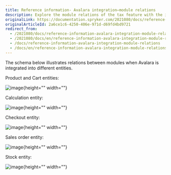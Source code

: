 ```yaml
---
title: Reference information- Avalara integration—module relations
description: Explore the module relations of the tax feature with the integrated Avalara system
originalLink: https://documentation.spryker.com/2021080/docs/reference-information-avalara-integration-module-relations
originalArticleId: 2a6ce1c6-4250-406e-971d-d69fd4bd9721
redirect_from:
  - /2021080/docs/reference-information-avalara-integration-module-relations
  - /2021080/docs/en/reference-information-avalara-integration-module-relations
  - /docs/reference-information-avalara-integration-module-relations
  - /docs/en/reference-information-avalara-integration-module-relations
---
```


The schema below illustrates relations between modules when Avalara is integrated into different entities.

Product and Cart entities:

![image](https://spryker.s3.eu-central-1.amazonaws.com/docs/Features/Tax/Reference+information%3A+Avalara+integration%E2%80%94module+relations/Avalara+tax+product.png){height="" width=""}

Calculation entity:

![image](https://spryker.s3.eu-central-1.amazonaws.com/docs/Features/Tax/Reference+information%3A+Avalara+integration%E2%80%94module+relations/Avatar+Tax+Integration+module+dependency+graph.png){height="" width=""}

Checkout entity:

![image](https://spryker.s3.eu-central-1.amazonaws.com/docs/Features/Tax/Reference+information%3A+Avalara+integration%E2%80%94module+relations/Avalara+Tax+checkout.png){height="" width=""}

Sales order entity:

![image](https://spryker.s3.eu-central-1.amazonaws.com/docs/Features/Tax/Reference+information%3A+Avalara+integration%E2%80%94module+relations/Avalara+Sales+Order+dependency.png){height="" width=""}

Stock entity:

![image](https://spryker.s3.eu-central-1.amazonaws.com/docs/Features/Tax/Reference+information%3A+Avalara+integration%E2%80%94module+relations/Avalara+Stock+context.png){height="" width=""}


